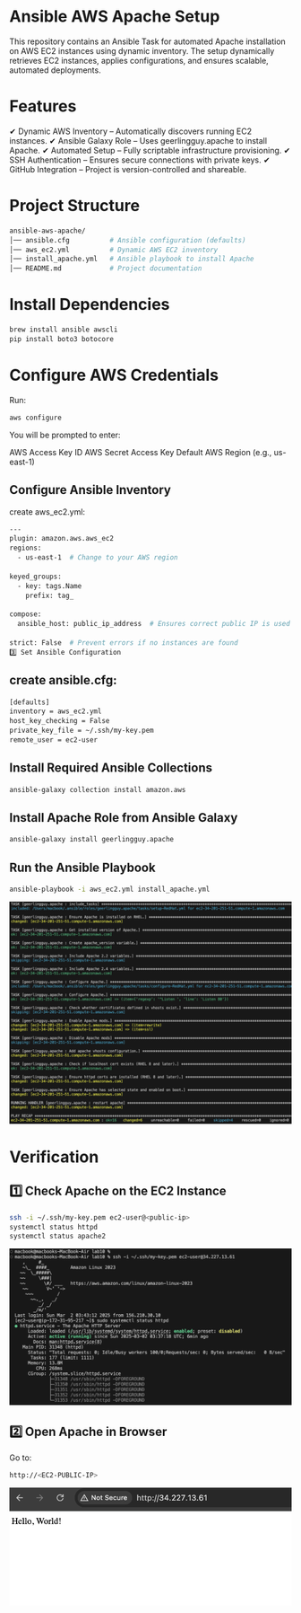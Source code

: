 # Ansible AWS Apache Setup
This repository contains an Ansible Task for automated Apache installation on AWS EC2 instances using dynamic inventory. The setup dynamically retrieves EC2 instances, applies configurations, and ensures scalable, automated deployments.

# Features
✔ Dynamic AWS Inventory – Automatically discovers running EC2 instances.
✔ Ansible Galaxy Role – Uses geerlingguy.apache to install Apache.
✔ Automated Setup – Fully scriptable infrastructure provisioning.
✔ SSH Authentication – Ensures secure connections with private keys.
✔ GitHub Integration – Project is version-controlled and shareable.

# Project Structure
```bash
ansible-aws-apache/
│── ansible.cfg          # Ansible configuration (defaults)
│── aws_ec2.yml          # Dynamic AWS EC2 inventory
│── install_apache.yml   # Ansible playbook to install Apache
│── README.md            # Project documentation
```


# Install Dependencies
```bash
brew install ansible awscli
pip install boto3 botocore
```
# Configure AWS Credentials
Run:
```bash
aws configure
```
You will be prompted to enter:

AWS Access Key ID
AWS Secret Access Key
Default AWS Region (e.g., us-east-1)

## Configure Ansible Inventory
create aws_ec2.yml:
```bash
---
plugin: amazon.aws.aws_ec2
regions:
  - us-east-1  # Change to your AWS region

keyed_groups:
  - key: tags.Name
    prefix: tag_

compose:
  ansible_host: public_ip_address  # Ensures correct public IP is used

strict: False  # Prevent errors if no instances are found
3️⃣ Set Ansible Configuration
```

## create ansible.cfg:
```bash
[defaults]
inventory = aws_ec2.yml
host_key_checking = False
private_key_file = ~/.ssh/my-key.pem
remote_user = ec2-user
```
## Install Required Ansible Collections
```bash
ansible-galaxy collection install amazon.aws
```
## Install Apache Role from Ansible Galaxy
```bash
ansible-galaxy install geerlingguy.apache
```
## Run the Ansible Playbook
```bash
ansible-playbook -i aws_ec2.yml install_apache.yml
```
![Alt text](Screen1.png)

# Verification
## 1️⃣ Check Apache on the EC2 Instance
```bash
ssh -i ~/.ssh/my-key.pem ec2-user@<public-ip>
systemctl status httpd  
systemctl status apache2  
```
![Alt text](Screen2.png)


## 2️⃣ Open Apache in Browser
Go to:
```bash
http://<EC2-PUBLIC-IP>
```
![Alt text](Screen3.png)

